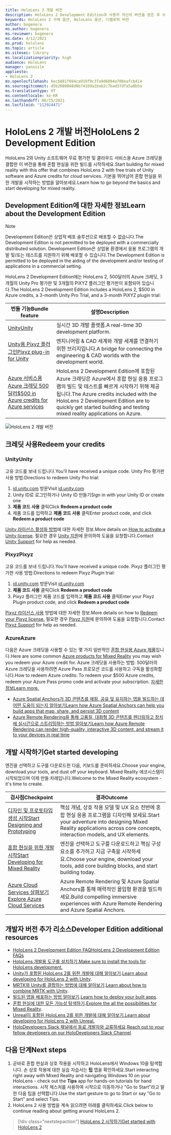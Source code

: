 ```yaml
---
title: HoloLens 2 개발 버전
description: HoloLens 2 Development Edition과 사용자 자신의 버전을 얻은 후 수행할 작업을 알아봅니다.
keywords: HoloLens 2 구매 옵션, HoloLens 옵션, 디벨로퍼 버전
author: bogenera
ms.author: bogenera
ms.reviewer: bogenera
ms.date: 4/12/2021
ms.prod: hololens
ms.topic: article
ms.sitesec: library
ms.localizationpriority: high
audience: HoloLens
manager: yannisle
appliesto:
- HoloLens 2
ms.openlocfilehash: 6ecb881f694ca919f9c37a9d6094a708eafcb414
ms.sourcegitcommit: d5b2080868d6b74169a1bab2c7bad37dfa5a8b5a
ms.translationtype: HT
ms.contentlocale: ko-KR
ms.lasthandoff: 06/25/2021
ms.locfileid: "112924471"
---
```

# <a name="hololens-2-development-edition"></a><span data-ttu-id="21e2f-104">HoloLens 2 개발 버전</span><span class="sxs-lookup"><span data-stu-id="21e2f-104">HoloLens 2 Development Edition</span></span>

<span data-ttu-id="21e2f-105">HoloLens 2와 Unity 소프트웨어 무료 평가판 및 클라우드 서비스용 Azure 크레딧을 결합한 이 버전을 통해 혼합 현실을 위한 빌드를 시작하세요.</span><span class="sxs-lookup"><span data-stu-id="21e2f-105">Start building for mixed reality with this offer that combines HoloLens 2 with free trials of Unity software and Azure credits for cloud services.</span></span> <span data-ttu-id="21e2f-106">기본을 뛰어넘어 혼합 현실을 위한 개발을 시작하는 방법을 알아보세요.</span><span class="sxs-lookup"><span data-stu-id="21e2f-106">Learn how to go beyond the basics and start developing for mixed reality.</span></span>

## <a name="learn-about-the-development-edition"></a><span data-ttu-id="21e2f-107">Development Edition에 대한 자세한 정보</span><span class="sxs-lookup"><span data-stu-id="21e2f-107">Learn about the Development Edition</span></span>

> [!NOTE]
> <span data-ttu-id="21e2f-108">Development Edition은 상업적 배포 솔루션으로 배포할 수 없습니다.</span><span class="sxs-lookup"><span data-stu-id="21e2f-108">The Development Edition is not permitted to be deployed with a commercially distributed solution.</span></span> <span data-ttu-id="21e2f-109">Development Edition은 상업용 환경에서 응용 프로그램의 개발 및/또는 테스트를 지원하기 위해 배포할 수 있습니다.</span><span class="sxs-lookup"><span data-stu-id="21e2f-109">The Development Edition is permitted to be deployed in the aiding of the development and/or testing of applications in a commercial setting.</span></span>  

<span data-ttu-id="21e2f-110">HoloLens 2 Development Edition에는 HoloLens 2, 500달러의 Azure 크레딧, 3개월의 Unity Pro 평가판 및 3개월의 PiXYZ 플러그인 평가판이 포함되어 있습니다.</span><span class="sxs-lookup"><span data-stu-id="21e2f-110">The HoloLens 2 Development Edition includes a HoloLens 2, $500 in Azure credits, a 3-month Unity Pro Trial, and a 3-month PiXYZ plugin trial:</span></span>

| <span data-ttu-id="21e2f-111">번들 기능</span><span class="sxs-lookup"><span data-stu-id="21e2f-111">Bundle feature</span></span> | <span data-ttu-id="21e2f-112">설명</span><span class="sxs-lookup"><span data-stu-id="21e2f-112">Description</span></span> |
|---|---|
|  [<span data-ttu-id="21e2f-113">Unity</span><span class="sxs-lookup"><span data-stu-id="21e2f-113">Unity</span></span>](https://unity.com/) | <span data-ttu-id="21e2f-114">실시간 3D 개발 플랫폼.</span><span class="sxs-lookup"><span data-stu-id="21e2f-114">A real-time 3D development platform.</span></span>   |
|  [<span data-ttu-id="21e2f-115">Unity용 Pixyz 플러그인</span><span class="sxs-lookup"><span data-stu-id="21e2f-115">Pixyz plug-in for Unity</span></span>](https://www.pixyz-software.com/plugin/) | <span data-ttu-id="21e2f-116">엔지니어링 &amp; CAD 세계와 개발 세계를 연결하기 위한 브리지입니다.</span><span class="sxs-lookup"><span data-stu-id="21e2f-116">A bridge for connecting the engineering &amp; CAD worlds with the development world.</span></span>   |
| [<span data-ttu-id="21e2f-117">Azure 서비스용 Azure 크레딧 500달러</span><span class="sxs-lookup"><span data-stu-id="21e2f-117">$500 in Azure credits for Azure services</span></span>](https://azure.microsoft.com/resources/) | <span data-ttu-id="21e2f-118">HoloLens 2 Development Edition에 포함된 Azure 크레딧은 Azure에서 혼합 현실 응용 프로그램의 빌드 및 테스트를 빠르게 시작하기 위해 제공됩니다.</span><span class="sxs-lookup"><span data-stu-id="21e2f-118">The Azure credits included with the HoloLens 2 Development Edition are to quickly get started building and testing mixed reality applications on Azure.</span></span> |

![HoloLens 2 개발 버전](./images/hololens-2-dev-ed.png)

## <a name="redeem-your-credits"></a><span data-ttu-id="21e2f-120">크레딧 사용</span><span class="sxs-lookup"><span data-stu-id="21e2f-120">Redeem your credits</span></span>

### <a name="unity"></a><span data-ttu-id="21e2f-121">Unity</span><span class="sxs-lookup"><span data-stu-id="21e2f-121">Unity</span></span>
<span data-ttu-id="21e2f-122">고유 코드를 보내 드립니다.</span><span class="sxs-lookup"><span data-stu-id="21e2f-122">You'll have received a unique code.</span></span> <span data-ttu-id="21e2f-123">Unity Pro 평가판 사용 방법:</span><span class="sxs-lookup"><span data-stu-id="21e2f-123">Directions to redeem Unity Pro trial:</span></span>
1. <span data-ttu-id="21e2f-124">[id.unity.com](http://id.unity.com/) 방문</span><span class="sxs-lookup"><span data-stu-id="21e2f-124">Visit [id.unity.com](http://id.unity.com/)</span></span>
1. <span data-ttu-id="21e2f-125">Unity ID로 로그인하거나 Unity ID 만들기</span><span class="sxs-lookup"><span data-stu-id="21e2f-125">Sign in with your Unity ID or create one</span></span>
1. <span data-ttu-id="21e2f-126">**제품 코드 사용** 클릭</span><span class="sxs-lookup"><span data-stu-id="21e2f-126">Click **Redeem a product code**</span></span>
1. <span data-ttu-id="21e2f-127">제품 코드를 입력하고 **제품 코드 사용** 클릭</span><span class="sxs-lookup"><span data-stu-id="21e2f-127">Enter product code, and click **Redeem a product code**</span></span>

<span data-ttu-id="21e2f-128">[Unity 라이선스 활성화 방법](https://support.unity3d.com/hc/articles/211438683-How-do-I-activate-my-license-)에 대한 자세한 정보.</span><span class="sxs-lookup"><span data-stu-id="21e2f-128">More details on [How to activate a Unity license](https://support.unity3d.com/hc/articles/211438683-How-do-I-activate-my-license-).</span></span> <span data-ttu-id="21e2f-129">필요한 경우 [Unity 지원](https://support.unity3d.com/hc)에 문의하여 도움을 요청합니다.</span><span class="sxs-lookup"><span data-stu-id="21e2f-129">Contact [Unity Support](https://support.unity3d.com/hc) for help as needed.</span></span>  

### <a name="pixyz"></a><span data-ttu-id="21e2f-130">Pixyz</span><span class="sxs-lookup"><span data-stu-id="21e2f-130">Pixyz</span></span>
<span data-ttu-id="21e2f-131">고유 코드를 보내 드립니다.</span><span class="sxs-lookup"><span data-stu-id="21e2f-131">You'll have received a unique code.</span></span> <span data-ttu-id="21e2f-132">Pixyz 플러그인 평가판 사용 방법:</span><span class="sxs-lookup"><span data-stu-id="21e2f-132">Directions to redeem Pixyz Plugin trial:</span></span>
1. <span data-ttu-id="21e2f-133">[id.unity.com](http://id.unity.com/) 방문</span><span class="sxs-lookup"><span data-stu-id="21e2f-133">Visit [id.unity.com](http://id.unity.com/)</span></span>
1. <span data-ttu-id="21e2f-134">**제품 코드 사용** 클릭</span><span class="sxs-lookup"><span data-stu-id="21e2f-134">Click **Redeem a product code**</span></span>
1. <span data-ttu-id="21e2f-135">Pixyz 플러그인 제품 코드를 입력하고 **제품 코드 사용** 클릭</span><span class="sxs-lookup"><span data-stu-id="21e2f-135">Enter your Pixyz Plugin product code, and click **Redeem a product code**</span></span>

<span data-ttu-id="21e2f-136">[Pixyz 라이선스 사용](https://www.pixyz-software.com/documentations/html/2020.1/review/TrialLicense.html) 방법에 대한 자세한 정보.</span><span class="sxs-lookup"><span data-stu-id="21e2f-136">More details on how to [Redeem your Pixyz license.](https://www.pixyz-software.com/documentations/html/2020.1/review/TrialLicense.html)</span></span> <span data-ttu-id="21e2f-137">필요한 경우 [Pixyz 지원](https://www.pixyz-software.com/support/)에 문의하여 도움을 요청합니다.</span><span class="sxs-lookup"><span data-stu-id="21e2f-137">Contact [Pixyz Support](https://www.pixyz-software.com/support/) for help as needed.</span></span>

### <a name="azure"></a><span data-ttu-id="21e2f-138">Azure</span><span class="sxs-lookup"><span data-stu-id="21e2f-138">Azure</span></span>
<span data-ttu-id="21e2f-139">다음은 Azure 크레딧을 사용할 수 있는 몇 가지 일반적인 [혼합 현실용 Azure 제품](https://azure.microsoft.com/topic/mixed-reality/)입니다.</span><span class="sxs-lookup"><span data-stu-id="21e2f-139">Here are some common [Azure products for Mixed Reality](https://azure.microsoft.com/topic/mixed-reality/) you may wish you redeem your Azure credit for.</span></span>
<span data-ttu-id="21e2f-140">Azure 크레딧을 사용하는 방법: 500달러의 Azure 크레딧을 사용하려면 Azure Pass 프로모션 코드를 사용하고 구독을 활성화합니다.</span><span class="sxs-lookup"><span data-stu-id="21e2f-140">How to redeem Azure credits: To redeem your $500 Azure credits, redeem your Azure Pass promo code and activate your subscription.</span></span> [<span data-ttu-id="21e2f-141">자세한 정보</span><span class="sxs-lookup"><span data-stu-id="21e2f-141">Learn more.</span></span>](hololens2-development-edition-faq.md#how-can-i-redeem-my-500-azure-credit)

- [<span data-ttu-id="21e2f-142">Azure Spatial Anchors가 3D 콘텐츠를 매핑, 공유 및 유지하는 앱을 빌드하는 데 어떤 도움이 되는지 알아보기</span><span class="sxs-lookup"><span data-stu-id="21e2f-142">Learn how Azure Spatial Anchors can help you build apps that map, share, and persist 3D content</span></span>](https://azure.microsoft.com/services/spatial-anchors/)
- [<span data-ttu-id="21e2f-143">Azure Remote Rendering을 통해 고품질, 대화형 3D 콘텐츠를 렌더링하고 장치에 실시간으로 스트리밍하는 방법 알아보기</span><span class="sxs-lookup"><span data-stu-id="21e2f-143">Learn how Azure Remote Rendering can render high-quality, interactive 3D content, and stream it to your devices in real time</span></span>](https://azure.microsoft.com/services/remote-rendering/)

## <a name="get-started-developing"></a><span data-ttu-id="21e2f-144">개발 시작하기</span><span class="sxs-lookup"><span data-stu-id="21e2f-144">Get started developing</span></span>

<span data-ttu-id="21e2f-145">엔진을 선택하고 도구를 다운로드한 다음, 키보드를 준비하세요.</span><span class="sxs-lookup"><span data-stu-id="21e2f-145">Choose your engine, download your tools, and dust off your keyboard.</span></span> <span data-ttu-id="21e2f-146">Mixed Reality 에코시스템이 시작되었으며 이제 만들 차례입니다.</span><span class="sxs-lookup"><span data-stu-id="21e2f-146">Welcome to the Mixed Reality ecosystem - it's time to create.</span></span>

|     <span data-ttu-id="21e2f-147">검사점</span><span class="sxs-lookup"><span data-stu-id="21e2f-147">Checkpoint</span></span>                              |     <span data-ttu-id="21e2f-148">결과</span><span class="sxs-lookup"><span data-stu-id="21e2f-148">Outcome</span></span>                                                                                                                    |
|---------------------------------------------|---------------------------------------------------------------------------------------------------------------------------------|
|     [<span data-ttu-id="21e2f-149">디자인 및 프로토타입 생성 시작</span><span class="sxs-lookup"><span data-stu-id="21e2f-149">Start Designing and Prototyping</span></span>](https://docs.microsoft.com/windows/mixed-reality/design/design)         |     <span data-ttu-id="21e2f-150">핵심 개념, 상호 작용 모델 및 UX 요소 전반에 혼합 현실 응용 프로그램을 디자인해 보세요.</span><span class="sxs-lookup"><span data-stu-id="21e2f-150">Start your adventure into designing Mixed Reality applications across core concepts, interaction models, and UX elements.</span></span>     |
|     [<span data-ttu-id="21e2f-151">혼합 현실을 위한 개발 시작</span><span class="sxs-lookup"><span data-stu-id="21e2f-151">Start Developing for Mixed Reality</span></span>](https://docs.microsoft.com/windows/mixed-reality/develop/development?tabs=unity)    |     <span data-ttu-id="21e2f-152">엔진을 선택하고 도구를 다운로드하고 핵심 구성 요소를 추가하고 지금 구축을 시작하세요.</span><span class="sxs-lookup"><span data-stu-id="21e2f-152">Choose your engine, download your tools, add core building blocks, and start building today.</span></span>                                  |
|     [<span data-ttu-id="21e2f-153">Azure Cloud Services 살펴보기</span><span class="sxs-lookup"><span data-stu-id="21e2f-153">Explore Azure Cloud Services</span></span>](https://docs.microsoft.com/windows/mixed-reality/develop/mixed-reality-cloud-services)            |     <span data-ttu-id="21e2f-154">Azure Remote Rendering 및 Azure Spatial Anchors를 통해 매력적인 몰입형 환경을 빌드하세요.</span><span class="sxs-lookup"><span data-stu-id="21e2f-154">Build compelling immersive experiences with Azure Remote Rendering and Azure Spatial Anchors.</span></span>                                 |

## <a name="developer-edition-additional-resources"></a><span data-ttu-id="21e2f-155">개발자 버전 추가 리소스</span><span class="sxs-lookup"><span data-stu-id="21e2f-155">Developer Edition additional resources</span></span>

- [<span data-ttu-id="21e2f-156">HoloLens 2 Development Edition FAQ</span><span class="sxs-lookup"><span data-stu-id="21e2f-156">HoloLens 2 Development Edition FAQs</span></span>](hololens2-development-edition-faq.md)
- [<span data-ttu-id="21e2f-157">HoloLens 개발용 도구를 설치하기.</span><span class="sxs-lookup"><span data-stu-id="21e2f-157">Make sure to install the tools for HoloLens development.</span></span>](https://docs.microsoft.com/windows/mixed-reality/develop/install-the-tools?tabs=unity)
- <span data-ttu-id="21e2f-158">[Unity가 포함된 HoloLens 2를 위한 개발에 대해 알아보기](https://docs.microsoft.com/windows/mixed-reality/develop/unity/unity-development-overview?tabs=mrtk%2Carr%2Chl2).</span><span class="sxs-lookup"><span data-stu-id="21e2f-158">[Learn about developing for HoloLens 2 with Unity](https://docs.microsoft.com/windows/mixed-reality/develop/unity/unity-development-overview?tabs=mrtk%2Carr%2Chl2).</span></span>
- <span data-ttu-id="21e2f-159">[MRTK와 Unity를 결합하는 방법에 대해 알아보기](https://docs.microsoft.com/windows/mixed-reality/develop/unity/mrtk-getting-started).</span><span class="sxs-lookup"><span data-stu-id="21e2f-159">[Learn about how to combine MRTK with Unity](https://docs.microsoft.com/windows/mixed-reality/develop/unity/mrtk-getting-started).</span></span>
- <span data-ttu-id="21e2f-160">[빌드된 앱을 배포하는 방법 알아보기](app-deploy-overview.md).</span><span class="sxs-lookup"><span data-stu-id="21e2f-160">[Learn how to deploy your built apps](app-deploy-overview.md).</span></span>
- <span data-ttu-id="21e2f-161">[혼합 현실에 대한 모든 가능성 탐색하기](https://docs.microsoft.com/windows/mixed-reality/).</span><span class="sxs-lookup"><span data-stu-id="21e2f-161">[Explore the all the possibilities for Mixed Reality](https://docs.microsoft.com/windows/mixed-reality/).</span></span>
- [<span data-ttu-id="21e2f-162">Unreal이 포함된 HoloLens 2를 위한 개발에 대해 알아보기.</span><span class="sxs-lookup"><span data-stu-id="21e2f-162">Learn about developing for HoloLens 2 with Unreal.</span></span>](https://docs.microsoft.com/windows/mixed-reality/develop/unreal/unreal-development-overview?tabs=mrtk%2Casa)
- <span data-ttu-id="21e2f-163">[HoloDevelopers Slack 채널에서 동료 개발자와 교류하세요](https://holodevelopersslack.azurewebsites.net/).</span><span class="sxs-lookup"><span data-stu-id="21e2f-163">[Reach out to your fellow developers on our HoloDevelopers Slack Channel](https://holodevelopersslack.azurewebsites.net/).</span></span>

## <a name="next-steps"></a><span data-ttu-id="21e2f-164">다음 단계</span><span class="sxs-lookup"><span data-stu-id="21e2f-164">Next steps</span></span>

1. <span data-ttu-id="21e2f-165">곧바로 혼합 현실과 상호 작용을 시작하고 HoloLens에서 Windows 10을 탐색합니다. 손 상호 작용에 대한 실습 자습서는 **팁** 앱을 확인하세요.</span><span class="sxs-lookup"><span data-stu-id="21e2f-165">Start interacting right away with Mixed Reality and navigating Windows 10 on your HoloLens - check out the **Tips** app for hands-on tutorials for hand interactions.</span></span> <span data-ttu-id="21e2f-166">시작 제스처를 사용하여 시작으로 이동하거나 "Go to Start"라고 말한 다음 팁을 선택합니다.</span><span class="sxs-lookup"><span data-stu-id="21e2f-166">Use the start gesture to go to Start or say "Go to Start" and select Tips.</span></span>
1. <span data-ttu-id="21e2f-167">HoloLens 2 사용 방법을 계속 읽으려면 아래를 클릭하세요.</span><span class="sxs-lookup"><span data-stu-id="21e2f-167">Click below to continue reading about getting around HoloLens 2.</span></span>

> [!div class="nextstepaction"]
> [<span data-ttu-id="21e2f-168">HoloLens 2 시작하기</span><span class="sxs-lookup"><span data-stu-id="21e2f-168">Get started with HoloLens 2</span></span>](hololens2-basic-usage.md)
